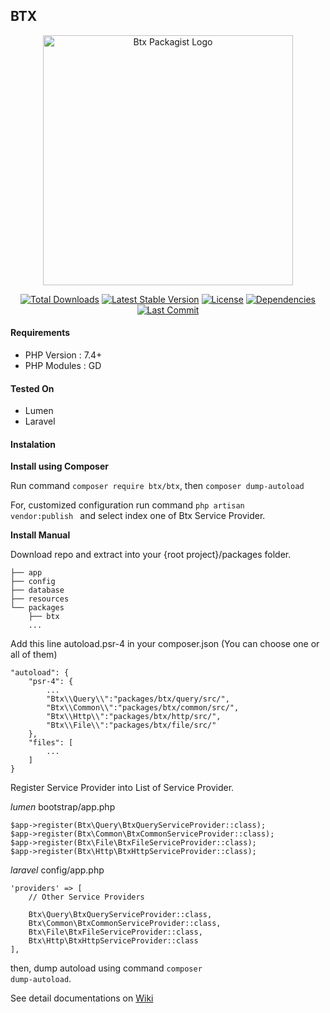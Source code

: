 ## BTX
<p align="center"><a href="https://bataxdev.com/projects/btx-btx" target="_blank"><img src="https://api.bataxdev.com/uploads/btx_packagist_18b5e6f8b1.png?updated_at=2023-06-03T04:57:27.838Z" width="400" alt="Btx Packagist Logo"></a></p>

<p align="center">
    <a href="https://packagist.org/packages/btx/btx?"><img src="https://img.shields.io/packagist/dt/btx/btx?style=flat-square" alt="Total Downloads"></a>
    <a href="https://packagist.org/packages/btx/btx"><img src="https://img.shields.io/packagist/v/btx/btx?style=flat-square" alt="Latest Stable Version"></a>
    <a href="https://packagist.org/packages/btx/btx"><img src="https://img.shields.io/packagist/l/btx/btx?style=flat-square" alt="License"></a>
    <a href="https://packagist.org/packages/btx/btx"><img src="https://img.shields.io/librariesio/github/bachtiarpanjaitan/btx?style=flat-square" alt="Dependencies"></a>
    <a href="https://github.com/bachtiarpanjaitan/btx"><img src="https://img.shields.io/github/last-commit/bachtiarpanjaitan/btx/main?style=flat-square" alt="Last Commit"></a>
</p>

#### Requirements
* PHP Version : 7.4+
* PHP Modules : GD

#### Tested On
* Lumen
* Laravel
#### Instalation

**Install using Composer**

Run command <code>composer require btx/btx</code>, then <code>composer dump-autoload</code>

For, customized configuration run command <code>php artisan vendor:publish </code> and select index one of Btx Service Provider.


**Install Manual**

Download repo and extract into your {root project}/packages folder.
```
├── app
├── config
├── database
├── resources
└── packages
    ├── btx
    ...
```
Add this line autoload.psr-4 in your composer.json (You can choose one or all of them)

```
"autoload": {
    "psr-4": {
        ...
        "Btx\\Query\\":"packages/btx/query/src/",
        "Btx\\Common\\":"packages/btx/common/src/",
        "Btx\\Http\\":"packages/btx/http/src/",
        "Btx\\File\\":"packages/btx/file/src/"
    },
    "files": [
        ...
    ]
}

```
Register Service Provider into List of Service Provider.

_lumen_ bootstrap/app.php
```
$app->register(Btx\Query\BtxQueryServiceProvider::class);
$app->register(Btx\Common\BtxCommonServiceProvider::class);
$app->register(Btx\File\BtxFileServiceProvider::class);
$app->register(Btx\Http\BtxHttpServiceProvider::class);
```
_laravel_ config/app.php
```
'providers' => [
    // Other Service Providers
 
    Btx\Query\BtxQueryServiceProvider::class,
    Btx\Common\BtxCommonServiceProvider::class,
    Btx\File\BtxFileServiceProvider::class,
    Btx\Http\BtxHttpServiceProvider::class
],
```
then, dump autoload using command <code>composer dump-autoload</code>.

See detail documentations on [Wiki](https://github.com/bachtiarpanjaitan/btx/wiki)

